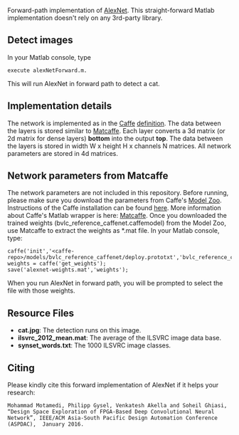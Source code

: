 Forward-path implementation of [AlexNet](http://www.cs.toronto.edu/~fritz/absps/imagenet.pdf).
This straight-forward Matlab implementation doesn't rely on any 3rd-party library.

## Detect images
In your Matlab console, type
```
execute alexNetForward.m.
```
This will run AlexNet in forward path to detect a cat.

## Implementation details
The network is implemented as in the [Caffe](http://caffe.berkeleyvision.org/)
[definition](https://github.com/BVLC/caffe/blob/master/models/bvlc_reference_caffenet/deploy.prototxt).
The data between the layers is stored similar to [Matcaffe](http://caffe.berkeleyvision.org/tutorial/interfaces.html).
Each layer converts a 3d matrix (or 2d matrix for dense layers) **bottom** into the output **top**. The data between the layers is stored in
width W x height H x channels N matrices. All network parameters are stored in 4d matrices.

## Network parameters from Matcaffe
The network parameters are not included in this repository. Before running, please make sure you
download the parameters from Caffe's [Model Zoo](https://github.com/BVLC/caffe/tree/master/models/bvlc_reference_caffenet).
Instructions of the Caffe installation can be found [here](http://caffe.berkeleyvision.org/installation.html).
More information about Caffe's Matlab wrapper is here: [Matcaffe](http://caffe.berkeleyvision.org/tutorial/interfaces.html).
Once you downloaded the trained weights (bvlc_reference_caffenet.caffemodel) from the Model Zoo, use Matcaffe to extract the weights
as *.mat file. In your Matlab console, type:
```
caffe('init','<caffe-repo>/models/bvlc_reference_caffenet/deploy.prototxt','bvlc_reference_caffenet.caffemodel','test');
weights = caffe('get_weights');
save('alexnet-weights.mat','weights');
```
When you run AlexNet in forward path, you will be prompted to select the file with those weights.

## Resource Files
* **cat.jpg**: The detection runs on this image.
* **ilsvrc_2012_mean.mat**: The average of the ILSVRC image data base.
* **synset_words.txt**: The 1000 ILSVRC image classes.

## Citing
Please kindly cite this forward implementation of AlexNet if it helps your research:
```
Mohammad Motamedi, Philipp Gysel, Venkatesh Akella and Soheil Ghiasi, “Design Space Exploration of FPGA-Based Deep Convolutional Neural Network”, IEEE/ACM Asia-South Pacific Design Automation Conference (ASPDAC),  January 2016.
```
